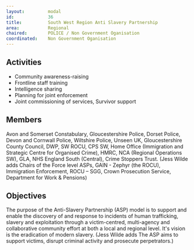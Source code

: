 ```yaml
---
layout: 		modal
id: 			36
title: 			South West Region Anti Slavery Partnership
area: 			Regional
chaired: 		POLICE / Non Government Oganisation
coordinated:	Non Government Oganisation
---
```


Activities
----------

* Community awareness-raising
* Frontline staff training
* Intelligence sharing
* Planning for joint enforcement
* Joint commissioning of services, Survivor support

Members
-------

Avon and Somerset Constabulary, Gloucestershire Police, Dorset Police, Devon and Cornwall Police, Wiltshire Police, Unseen UK, Gloucestershire County Council, DWP, SW ROCU, CPS SW, Home Office (Immigration and Strategic Centre for Organised Crime), HMRC, NCA (Regional Operations SW), GLA, NHS England South (Central), Crime Stoppers Trust.   (Jess Wilde adds Chairs of the Force level ASPs, GAIN - Zephyr (the ROCU), Immigration Enforcement, ROCU – SGG, Crown Prosecution Service, Department for Work & Pensions)

Objectives
----------

The purpose of the Anti-Slavery Partnership (ASP) model is to support and enable the discovery of and response to incidents of human trafficking, slavery and exploitation through a victim-centred, multi-agency and collaborative community effort at both a local and regional level. It's vision is the eradication of modern slavery.  (Jess Wilde adds The ASP aims to support victims, disrupt criminal activity and prosecute perpetrators.)